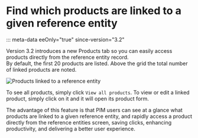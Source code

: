 # Find which products are linked to a given reference entity
::: meta-data eeOnly="true" since-version="3.2"

Version 3.2 introduces a new Products tab so you can easily access products directly from the reference entity record.  
By default, the first 20 products are listed. Above the grid the total number of linked products are noted. 

![Products linked to a reference entity](../img/Records_display_products.jpg)

To see all products, simply click `View all products`. To view or edit a linked product, simply click on it and it will open its product form.

The advantage of this feature is that PIM users can see at a glance what products are linked to a given reference entity, and rapidly access a product directly from the reference entities screen, saving clicks, enhancing productivity, and delivering a better user experience. 
